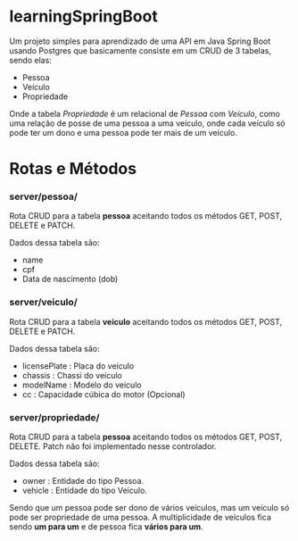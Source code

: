 # learningSpringBoot
Um projeto simples para aprendizado de uma API em Java Spring Boot usando Postgres que basicamente consiste em um CRUD de 3 tabelas, sendo elas: 

* Pessoa
* Veículo
* Propriedade

Onde a tabela *Propriedade* é um relacional de *Pessoa* com *Veículo*, como uma relação de posse de uma pessoa a uma veículo, onde cada veículo só pode ter um dono e uma
pessoa pode ter mais de um veículo.

# Rotas e Métodos

### server/pessoa/  
  
  Rota CRUD para a tabela **pessoa** aceitando todos os métodos GET, POST, DELETE e PATCH.
  
  Dados dessa tabela são:
  * name
  * cpf
  * Data de nascimento (dob)

### server/veiculo/  
  
  Rota CRUD para a tabela **veiculo** aceitando todos os métodos GET, POST, DELETE e PATCH.
  
  Dados dessa tabela são:
  * licensePlate : Placa do veículo
  * chassis : Chassi do veículo
  * modelName : Modelo do veículo
  * cc : Capacidade cúbica do motor (Opcional)
  
  ### server/propriedade/  
  
  Rota CRUD para a tabela **pessoa** aceitando todos os métodos GET, POST, DELETE. Patch não foi implementado nesse controlador.
  
  Dados dessa tabela são:
  * owner : Entidade do tipo Pessoa.
  * vehicle : Entidade do tipo Veículo.
  
  Sendo que um pessoa pode ser dono de vários veículos, mas um veículo só pode ser propriedade de uma pessoa. A multiplicidade de veículos fica sendo **um para um** e 
  de pessoa fica **vários para um**.
